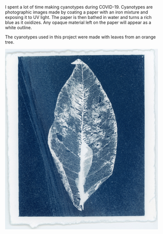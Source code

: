 I spent a lot of time making cyanotypes during COVID-19. Cyanotypes are photographic images made by coating a paper with an iron mixture and exposing it to UV light. The paper is then bathed in water and turns a rich blue as it oxidizes. Any opaque material left on the paper will appear as a white outline. 

The cyanotypes used in this project were made with leaves from an orange tree.

![Cyanotype image of a leaf](./imgs/01.jpg)
